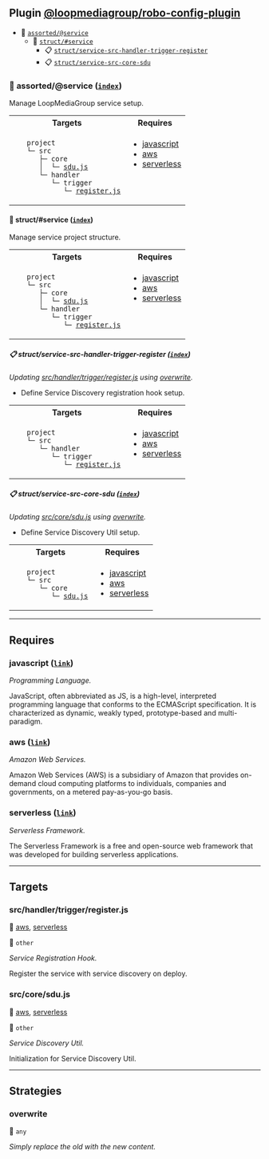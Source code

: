 ## Plugin [@loopmediagroup/robo-config-plugin](https://www.npmjs.com/package/@loopmediagroup/robo-config-plugin)

- <a name="loopmediagrouprobo-config-plugin-task-idx-ref-assortedservice">:open_file_folder:</a> <a href="#loopmediagrouprobo-config-plugin-task-ref-assortedservice">`assorted/@service`</a>
  - <a name="loopmediagrouprobo-config-plugin-task-idx-ref-structservice">:open_file_folder:</a> <a href="#loopmediagrouprobo-config-plugin-task-ref-structservice">`struct/#service`</a>
    - <a name="loopmediagrouprobo-config-plugin-task-idx-ref-structservice-src-handler-trigger-register">:clipboard:</a> <a href="#loopmediagrouprobo-config-plugin-task-ref-structservice-src-handler-trigger-register">`struct/service-src-handler-trigger-register`</a>
    - <a name="loopmediagrouprobo-config-plugin-task-idx-ref-structservice-src-core-sdu">:clipboard:</a> <a href="#loopmediagrouprobo-config-plugin-task-ref-structservice-src-core-sdu">`struct/service-src-core-sdu`</a>

### :open_file_folder: <a name="loopmediagrouprobo-config-plugin-task-ref-assortedservice">assorted/@service</a> (<a href="#loopmediagrouprobo-config-plugin-task-idx-ref-assortedservice">`index`</a>)

Manage LoopMediaGroup service setup.

<table>
  <tbody>
    <tr>
      <th>Targets</th>
      <th>Requires</th>
    </tr>
    <tr>
      <td align="left" valign="top">
        <ul>
<code>project</code><br/>
<code>└─&nbsp;src</code><br/>
<code>&nbsp;&nbsp;&nbsp;├─&nbsp;core</code><br/>
<code>&nbsp;&nbsp;&nbsp;│&nbsp;&nbsp;└─&nbsp;<a href="#loopmediagrouprobo-config-plugin-target-ref-srccoresdujs">sdu.js</a></code><br/>
<code>&nbsp;&nbsp;&nbsp;└─&nbsp;handler</code><br/>
<code>&nbsp;&nbsp;&nbsp;&nbsp;&nbsp;&nbsp;└─&nbsp;trigger</code><br/>
<code>&nbsp;&nbsp;&nbsp;&nbsp;&nbsp;&nbsp;&nbsp;&nbsp;&nbsp;└─&nbsp;<a href="#loopmediagrouprobo-config-plugin-target-ref-srchandlertriggerregisterjs">register.js</a></code><br/>
        </ul>
      </td>
      <td align="left" valign="top">
        <ul>
          <li><a href="#loopmediagrouprobo-config-plugin-req-ref-javascript">javascript</a></li>
          <li><a href="#loopmediagrouprobo-config-plugin-req-ref-aws">aws</a></li>
          <li><a href="#loopmediagrouprobo-config-plugin-req-ref-serverless">serverless</a></li>
        </ul>
      </td>
    </tr>
  </tbody>
</table>

#### :open_file_folder: <a name="loopmediagrouprobo-config-plugin-task-ref-structservice">struct/#service</a> (<a href="#loopmediagrouprobo-config-plugin-task-idx-ref-structservice">`index`</a>)

Manage service project structure.

<table>
  <tbody>
    <tr>
      <th>Targets</th>
      <th>Requires</th>
    </tr>
    <tr>
      <td align="left" valign="top">
        <ul>
<code>project</code><br/>
<code>└─&nbsp;src</code><br/>
<code>&nbsp;&nbsp;&nbsp;├─&nbsp;core</code><br/>
<code>&nbsp;&nbsp;&nbsp;│&nbsp;&nbsp;└─&nbsp;<a href="#loopmediagrouprobo-config-plugin-target-ref-srccoresdujs">sdu.js</a></code><br/>
<code>&nbsp;&nbsp;&nbsp;└─&nbsp;handler</code><br/>
<code>&nbsp;&nbsp;&nbsp;&nbsp;&nbsp;&nbsp;└─&nbsp;trigger</code><br/>
<code>&nbsp;&nbsp;&nbsp;&nbsp;&nbsp;&nbsp;&nbsp;&nbsp;&nbsp;└─&nbsp;<a href="#loopmediagrouprobo-config-plugin-target-ref-srchandlertriggerregisterjs">register.js</a></code><br/>
        </ul>
      </td>
      <td align="left" valign="top">
        <ul>
          <li><a href="#loopmediagrouprobo-config-plugin-req-ref-javascript">javascript</a></li>
          <li><a href="#loopmediagrouprobo-config-plugin-req-ref-aws">aws</a></li>
          <li><a href="#loopmediagrouprobo-config-plugin-req-ref-serverless">serverless</a></li>
        </ul>
      </td>
    </tr>
  </tbody>
</table>

##### :clipboard: <a name="loopmediagrouprobo-config-plugin-task-ref-structservice-src-handler-trigger-register">struct/service-src-handler-trigger-register</a> (<a href="#loopmediagrouprobo-config-plugin-task-idx-ref-structservice-src-handler-trigger-register">`index`</a>)

_Updating <a href="#loopmediagrouprobo-config-plugin-target-ref-srchandlertriggerregisterjs">src/handler/trigger/register.js</a> using <a href="#loopmediagrouprobo-config-plugin-strat-ref-overwrite">overwrite</a>._

- Define Service Discovery registration hook setup.

<table>
  <tbody>
    <tr>
      <th>Targets</th>
      <th>Requires</th>
    </tr>
    <tr>
      <td align="left" valign="top">
        <ul>
<code>project</code><br/>
<code>└─&nbsp;src</code><br/>
<code>&nbsp;&nbsp;&nbsp;└─&nbsp;handler</code><br/>
<code>&nbsp;&nbsp;&nbsp;&nbsp;&nbsp;&nbsp;└─&nbsp;trigger</code><br/>
<code>&nbsp;&nbsp;&nbsp;&nbsp;&nbsp;&nbsp;&nbsp;&nbsp;&nbsp;└─&nbsp;<a href="#loopmediagrouprobo-config-plugin-target-ref-srchandlertriggerregisterjs">register.js</a></code><br/>
        </ul>
      </td>
      <td align="left" valign="top">
        <ul>
          <li><a href="#loopmediagrouprobo-config-plugin-req-ref-javascript">javascript</a></li>
          <li><a href="#loopmediagrouprobo-config-plugin-req-ref-aws">aws</a></li>
          <li><a href="#loopmediagrouprobo-config-plugin-req-ref-serverless">serverless</a></li>
        </ul>
      </td>
    </tr>
  </tbody>
</table>

##### :clipboard: <a name="loopmediagrouprobo-config-plugin-task-ref-structservice-src-core-sdu">struct/service-src-core-sdu</a> (<a href="#loopmediagrouprobo-config-plugin-task-idx-ref-structservice-src-core-sdu">`index`</a>)

_Updating <a href="#loopmediagrouprobo-config-plugin-target-ref-srccoresdujs">src/core/sdu.js</a> using <a href="#loopmediagrouprobo-config-plugin-strat-ref-overwrite">overwrite</a>._

- Define Service Discovery Util setup.

<table>
  <tbody>
    <tr>
      <th>Targets</th>
      <th>Requires</th>
    </tr>
    <tr>
      <td align="left" valign="top">
        <ul>
<code>project</code><br/>
<code>└─&nbsp;src</code><br/>
<code>&nbsp;&nbsp;&nbsp;└─&nbsp;core</code><br/>
<code>&nbsp;&nbsp;&nbsp;&nbsp;&nbsp;&nbsp;└─&nbsp;<a href="#loopmediagrouprobo-config-plugin-target-ref-srccoresdujs">sdu.js</a></code><br/>
        </ul>
      </td>
      <td align="left" valign="top">
        <ul>
          <li><a href="#loopmediagrouprobo-config-plugin-req-ref-javascript">javascript</a></li>
          <li><a href="#loopmediagrouprobo-config-plugin-req-ref-aws">aws</a></li>
          <li><a href="#loopmediagrouprobo-config-plugin-req-ref-serverless">serverless</a></li>
        </ul>
      </td>
    </tr>
  </tbody>
</table>

------

## Requires

### <a name="loopmediagrouprobo-config-plugin-req-ref-javascript">javascript</a> ([`link`](https://en.wikipedia.org/wiki/JavaScript)) 

*Programming Language.*

JavaScript, often abbreviated as JS, is a high-level, interpreted programming language that conforms to the ECMAScript specification.
It is characterized as dynamic, weakly typed, prototype-based and multi-paradigm.

### <a name="loopmediagrouprobo-config-plugin-req-ref-aws">aws</a> ([`link`](https://aws.amazon.com/)) 

*Amazon Web Services.*

Amazon Web Services (AWS) is a subsidiary of Amazon that provides on-demand cloud 
computing platforms to individuals, companies and governments, on a metered pay-as-you-go basis.

### <a name="loopmediagrouprobo-config-plugin-req-ref-serverless">serverless</a> ([`link`](https://serverless.com/)) 

*Serverless Framework.*

The Serverless Framework is a free and open-source web framework that was 
developed for building serverless applications.

------

## Targets

### <a name="loopmediagrouprobo-config-plugin-target-ref-srchandlertriggerregisterjs">src/handler/trigger/register.js</a>  

:small_red_triangle: <a href="#loopmediagrouprobo-config-plugin-req-ref-aws">aws</a>, <a href="#loopmediagrouprobo-config-plugin-req-ref-serverless">serverless</a>

:small_blue_diamond: `other`

*Service Registration Hook.*

Register the service with service discovery on deploy.

### <a name="loopmediagrouprobo-config-plugin-target-ref-srccoresdujs">src/core/sdu.js</a>  

:small_red_triangle: <a href="#loopmediagrouprobo-config-plugin-req-ref-aws">aws</a>, <a href="#loopmediagrouprobo-config-plugin-req-ref-serverless">serverless</a>

:small_blue_diamond: `other`

*Service Discovery Util.*

Initialization for Service Discovery Util.

------

## Strategies

### <a name="loopmediagrouprobo-config-plugin-strat-ref-overwrite">overwrite</a>  

:small_blue_diamond: `any`

*Simply replace the old with the new content.*

